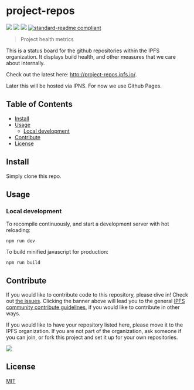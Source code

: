 # project-repos

[![](https://img.shields.io/badge/made%20by-Protocol%20Labs-blue.svg?style=flat-square)](http://ipn.io)
[![](https://img.shields.io/badge/project-IPFS-blue.svg?style=flat-square)](http://ipfs.io/)
[![](https://img.shields.io/badge/freenode-%23ipfs-blue.svg?style=flat-square)](http://webchat.freenode.net/?channels=%23ipfs)
[![standard-readme compliant](https://img.shields.io/badge/standard--readme-OK-green.svg?style=flat-square)](https://github.com/RichardLitt/standard-readme)

> Project health metrics

This is a status board for the github repositories within the IPFS organization.
It displays build health, and other measures that we care about internally.

Check out the latest here: <http://project-repos.ipfs.io/>.

Later this will be hosted via IPNS.  For now we use Github Pages.

## Table of Contents

- [Install](#install)
- [Usage](#usage)
  - [Local development](#local-development)
- [Contribute](#contribute)
- [License](#license)

## Install

Simply clone this repo.

## Usage

### Local development

To recompile continuously, and start a development server with hot reloading:

    npm run dev

To build minified javascript for production:

    npm run build

## Contribute


If you would like to contribute code to this repository, please dive in! Check out [the issues](//github.com/ipfs/project-repos/issues). Clicking the banner above will lead you to the general [IPFS community contribute guidelines](https://github.com/ipfs/community/blob/master/contributing.md), if you would like to contribute in other ways.

If you would like to have your repository listed here, please move it to the IPFS organization. If you are not part of the organization, ask someone if you can join, or fork this project and set it up for your own repositories.

[![](https://cdn.rawgit.com/jbenet/contribute-ipfs-gif/master/img/contribute.gif)](https://github.com/ipfs/community/blob/master/contributing.md)

## License

[MIT](LICENSE)
